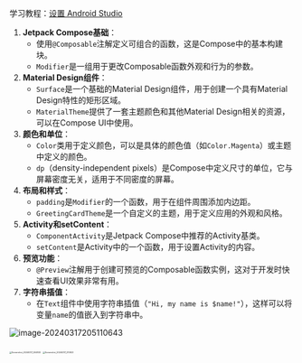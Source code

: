 学习教程：[设置 Android Studio](https://developer.android.google.cn/courses/pathways/android-basics-compose-unit-1-pathway-2?hl=zh-cn)

1. **Jetpack Compose基础**：
   - 使用`@Composable`注解定义可组合的函数，这是Compose中的基本构建块。
   - `Modifier`是一组用于更改Composable函数外观和行为的参数。
2. **Material Design组件**：
   - `Surface`是一个基础的Material Design组件，用于创建一个具有Material Design特性的矩形区域。
   - `MaterialTheme`提供了一套主题颜色和其他Material Design相关的资源，可以在Compose UI中使用。
3. **颜色和单位**：
   - `Color`类用于定义颜色，可以是具体的颜色值（如`Color.Magenta`）或主题中定义的颜色。
   - `dp`（density-independent pixels）是Compose中定义尺寸的单位，它与屏幕密度无关，适用于不同密度的屏幕。
4. **布局和样式**：
   - `padding`是`Modifier`的一个函数，用于在组件周围添加内边距。
   - `GreetingCardTheme`是一个自定义的主题，用于定义应用的外观和风格。
5. **Activity和setContent**：
   - `ComponentActivity`是Jetpack Compose中推荐的Activity基类。
   - `setContent`是Activity中的一个函数，用于设置Activity的内容。
6. **预览功能**：
   - `@Preview`注解用于创建可预览的Composable函数实例，这对于开发时快速查看UI效果非常有用。
7. **字符串插值**：
   - 在`Text`组件中使用字符串插值（`"Hi, my name is $name!"`），这样可以将变量`name`的值嵌入到字符串中。

![image-20240317205110643](https://s2.loli.net/2024/03/17/WD5kaIyzEHPxfZ2.png)

<img src="https://s2.loli.net/2024/03/17/4i18KQ2JOksT9UA.png" alt="Screenshot_20240317_204833" style="zoom: 25%;" />

<img src="https://s2.loli.net/2024/03/17/avqPCOrWRmHn86N.png" alt="Screenshot_20240317_210923" style="zoom: 25%;" />